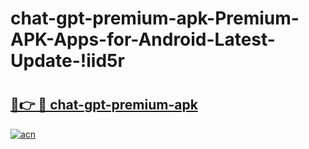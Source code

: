 # chat-gpt-premium-apk-Premium-APK-Apps-for-Android-Latest-Update-!iid5r

# <h2><a href="https://80dm3a.esa.edu.pl?title=chat-gpt-premium-apk&ref=iid5r">🔗👉 🔴 chat-gpt-premium-apk</a></h2>

[![acn](https://github.com/user-attachments/assets/0f9c940e-d8b0-45ae-aac7-cd30a18b3e1c)](https://80dm3a.esa.edu.pl?title=chat-gpt-premium-apk&ref=iid5r)

